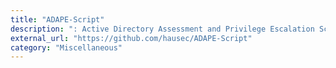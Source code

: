 ```yaml
---
title: "ADAPE-Script"
description: ": Active Directory Assessment and Privilege Escalation Script by hausec"
external_url: "https://github.com/hausec/ADAPE-Script"
category: "Miscellaneous"
---
```

